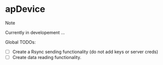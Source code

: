 # apDevice

> [!NOTE]
> Currently in developement ...
>
> Global TODOs:
> - [ ] Create a Rsync sending functionality (do not add keys or server creds)
> - [ ] Create data reading functionality.